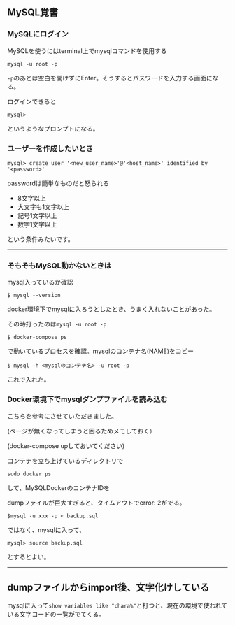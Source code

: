 ## MySQL覚書

### MySQLにログイン

MySQLを使うにはterminal上でmysqlコマンドを使用する

```
mysql -u root -p
```
`-p`のあとは空白を開けずにEnter。そうするとパスワードを入力する画面になる。

ログインできると
```
mysql>

```
というようなプロンプトになる。

### ユーザーを作成したいとき

```
mysql> create user '<new_user_name>'@'<host_name>' identified by '<password>'
```

passwordは簡単なものだと怒られる

- 8文字以上
- 大文字も1文字以上
- 記号1文字以上
- 数字1文字以上

という条件みたいです。

---
### そもそもMySQL動かないときは

mysql入っているか確認

```
$ mysql --version
```

docker環境下でmysqlに入ろうとしたとき、うまく入れないことがあった。

その時打ったのは`mysql -u root -p`

```
$ docker-compose ps
```
で動いているプロセスを確認。mysqlのコンテナ名(NAME)をコピー

```
$ mysql -h <mysqlのコンテナ名> -u root -p
```

これで入れた。

### Docker環境下でmysqlダンプファイルを読み込む

[こちら](https://jablogs.com/detail/31379)を参考にさせていただきました。

(ページが無くなってしまうと困るためメモしておく）

(docker-compose upしておいてください)

コンテナを立ち上げているディレクトリで

```
sudo docker ps
```
して、MySQLDockerのコンテナIDを



dumpファイルが巨大すぎると、タイムアウトでerror: 2がでる。

```
$mysql -u xxx -p < backup.sql
```
ではなく、mysqlに入って、

```
mysql> source backup.sql
```
とするとよい。

---

## dumpファイルからimport後、文字化けしている

mysqlに入って`show variables like "chara%"`と打つと、現在の環境で使われている文字コードの一覧がでてくる。



